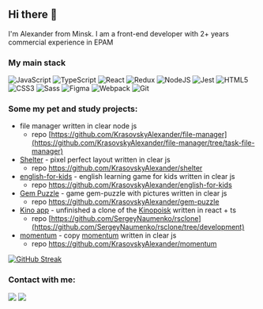 ## Hi there 👋

I'm Alexander from Minsk. I am a front-end developer with 2+ years commercial experience in EPAM

### My main stack
![JavaScript](https://img.shields.io/badge/javascript-%23323330.svg?style=for-the-badge&logo=javascript&logoColor=%23F7DF1E)
![TypeScript](https://img.shields.io/badge/typescript-%23007ACC.svg?style=for-the-badge&logo=typescript&logoColor=white)
![React](https://img.shields.io/badge/react-%2320232a.svg?style=for-the-badge&logo=react&logoColor=%2361DAFB)
![Redux](https://img.shields.io/badge/redux-%23593d88.svg?style=for-the-badge&logo=redux&logoColor=white)
![NodeJS](https://img.shields.io/badge/node.js-6DA55F?style=for-the-badge&logo=node.js&logoColor=white)
![Jest](https://img.shields.io/badge/Jest-C21325.svg?style=for-the-badge&logo=Jest&logoColor=white)
![HTML5](https://img.shields.io/badge/HTML5-E34F26.svg?style=for-the-badge&logo=HTML5&logoColor=white)
![CSS3](https://img.shields.io/badge/CSS3-1572B6.svg?style=for-the-badge&logo=CSS3&logoColor=white)
![Sass](https://img.shields.io/badge/Sass-CC6699.svg?style=for-the-badge&logo=Sass&logoColor=white)
![Figma](https://img.shields.io/badge/Figma-F24E1E.svg?style=for-the-badge&logo=Figma&logoColor=white)
![Webpack](https://img.shields.io/badge/webpack-%238DD6F9.svg?style=for-the-badge&logo=webpack&logoColor=black)
![Git](https://img.shields.io/badge/Git-F05032.svg?style=for-the-badge&logo=Git&logoColor=white)

### Some my pet and study projects:
  - file manager written in clear node js
     - repo [https://github.com/KrasovskyAlexander/file-manager](https://github.com/KrasovskyAlexander/file-manager/tree/task-file-manager)
  - [Shelter](https://rolling-scopes-school.github.io/krasovskyalexander-JS2020Q3/shelter/pages/main/) - pixel perfect layout written in clear js
     - repo https://github.com/KrasovskyAlexander/shelter
  - [english-for-kids](https://rolling-scopes-school.github.io/krasovskyalexander-JS2020Q3/english-for-kids/) - english learning game for kids written in clear js
    - repo https://github.com/KrasovskyAlexander/english-for-kids
  - [Gem Puzzle](https://rolling-scopes-school.github.io/krasovskyalexander-JS2020Q3/gem-puzzle/) - game gem-puzzle with pictures written in clear js
    - repo https://github.com/KrasovskyAlexander/gem-puzzle
  - [Kino app](https://rsclone-kino.netlify.app/) - unfinished a clone of the [Kinopoisk](https://www.kinopoisk.ru/) written in react + ts
    - repo [https://github.com/SergeyNaumenko/rsclone](https://github.com/SergeyNaumenko/rsclone/tree/development)
  - [momentum](https://rolling-scopes-school.github.io/krasovskyalexander-JS2020Q3/momentum/) - copy [momentum](https://chrome.google.com/webstore/detail/momentum/laookkfknpbbblfpciffpaejjkokdgca?hl=ru) written in clear js
    - repo https://github.com/KrasovskyAlexander/momentum

[![GitHub Streak](https://github-readme-streak-stats.herokuapp.com?user=KrasovskyAlexander&border_radius=7&exclude_days=Sun%2CSat)](https://git.io/streak-stats)

### Contact with me:
<a href="https://www.linkedin.com/in/alexander-krasovsky/" target="_blank"><img src="https://img.shields.io/badge/-LinkedIn-%230077B5?style=for-the-badge&logo=linkedin&logoColor=white" target="_blank"></a> 
<a href="https://t.me/alexander_krasovsky" target="_blank"><img src="https://img.shields.io/badge/-TELEGRAM-%230077B5?style=for-the-badge&logo=telegram&logoColor=white"></a>
